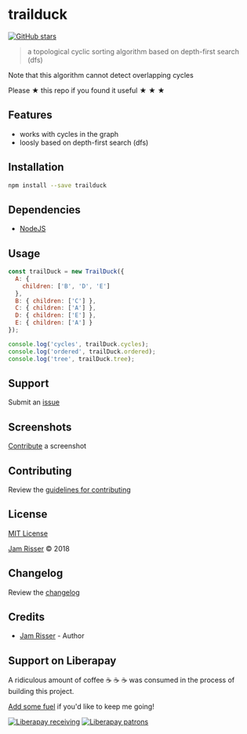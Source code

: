 # trailduck

[![GitHub stars](https://img.shields.io/github/stars/codejamninja/trailduck.svg?style=social&label=Stars)](https://github.com/codejamninja/trailduck)

> a topological cyclic sorting algorithm based on depth-first search (dfs)

Note that this algorithm cannot detect overlapping cycles

Please ★ this repo if you found it useful ★ ★ ★


## Features

* works with cycles in the graph
* loosly based on depth-first search (dfs)


## Installation

```sh
npm install --save trailduck
```


## Dependencies

* [NodeJS](https://nodejs.org)


## Usage

```js
const trailDuck = new TrailDuck({
  A: {
    children: ['B', 'D', 'E']
  },
  B: { children: ['C'] },
  C: { children: ['A'] },
  D: { children: ['E'] },
  E: { children: ['A'] }
});

console.log('cycles', trailDuck.cycles);
console.log('ordered', trailDuck.ordered);
console.log('tree', trailDuck.tree);
```


## Support

Submit an [issue](https://github.com/codejamninja/trailduck/issues/new)


## Screenshots

[Contribute](https://github.com/codejamninja/trailduck/blob/master/CONTRIBUTING.md) a screenshot


## Contributing

Review the [guidelines for contributing](https://github.com/codejamninja/trailduck/blob/master/CONTRIBUTING.md)


## License

[MIT License](https://github.com/codejamninja/trailduck/blob/master/LICENSE)

[Jam Risser](https://codejam.ninja) © 2018


## Changelog

Review the [changelog](https://github.com/codejamninja/trailduck/blob/master/CHANGELOG.md)


## Credits

* [Jam Risser](https://codejam.ninja) - Author


## Support on Liberapay

A ridiculous amount of coffee ☕ ☕ ☕ was consumed in the process of building this project.

[Add some fuel](https://liberapay.com/codejamninja/donate) if you'd like to keep me going!

[![Liberapay receiving](https://img.shields.io/liberapay/receives/codejamninja.svg?style=flat-square)](https://liberapay.com/codejamninja/donate)
[![Liberapay patrons](https://img.shields.io/liberapay/patrons/codejamninja.svg?style=flat-square)](https://liberapay.com/codejamninja/donate)
